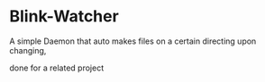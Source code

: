 # Blink-Watcher

A simple Daemon that auto makes files on a certain directing upon changing,

done for a related project
